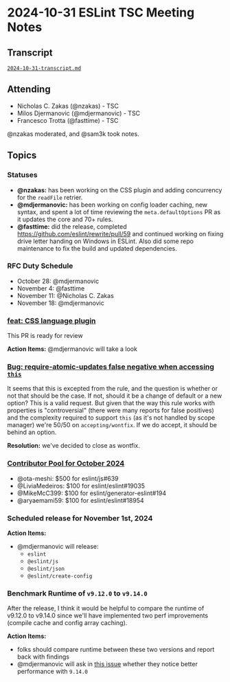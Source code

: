 # 2024-10-31 ESLint TSC Meeting Notes

## Transcript

[`2024-10-31-transcript.md`](2024-10-31-transcript.md)

## Attending

- Nicholas C. Zakas (@nzakas) - TSC
- Milos Djermanovic (@mdjermanovic) - TSC
- Francesco Trotta (@fasttime) - TSC

@nzakas moderated, and @sam3k took notes.

## Topics

### Statuses

* **@nzakas:** has been working on the CSS plugin and adding concurrency for the `readFile` retrier.
* **@mdjermanovic:** has been working on config loader caching, new syntax, and spent a lot of time reviewing the `meta.defaultOptions` PR as it updates the core and 70+ rules.
* **@fasttime:** did the release, completed https://github.com/eslint/rewrite/pull/59 and continued working on fixing drive letter handing on Windows in ESLint. Also did some repo maintenance to fix the build and updated dependencies.


### RFC Duty Schedule

* October 28: @mdjermanovic
* November 4: @fasttime 
* November 11: @Nicholas C. Zakas 
* November 18: @mdjermanovic

### [feat: CSS language plugin](https://github.com/eslint/css/pull/2)

This PR is ready for review

**Action Items:** @mdjermanovic will take a look


### [Bug: require-atomic-updates false negative when accessing `this`](https://github.com/eslint/eslint/issues/19022)

It seems that this is excepted from the rule, and the question is whether or not that should be the case. If not, should it be a change of default or a new option? This is a valid request. But given that the way this rule works with properties is "controversial" (there were many reports for false positives) and the complexity required to support `this` (as it's not handled by scope manager) we're 50/50 on `accepting/wontfix`. If we do accept, it should be behind an option.

**Resolution:**  we've decided to close as wontfix.

### [Contributor Pool for October 2024](https://github.com/issues?q=org%3Aeslint+label%3A%22contributor+pool%22+merged%3A2024-10-01..2024-10-31)


- @ota-meshi: $500 for eslint/js#639
- @LiviaMedeiros: $100 for eslint/eslint#19035
- @MikeMcC399: $100 for eslint/generator-eslint#194
- @aryaemami59: $100 for eslint/eslint#18954


### Scheduled release for November 1st, 2024

**Action Items:**

- @mdjermanovic will release:
  - `eslint`
  - `@eslint/js`
  - `@eslint/json`
  - `@eslint/create-config`

### Benchmark Runtime of `v9.12.0` to `v9.14.0`

After the release, I think it would be helpful to compare the runtime of v9.12.0 to v9.14.0 since we'll have implemented two perf improvements (compile cache and config array caching).

**Action Items:**

* folks should compare runtime between these two versions and report back with findings
* @mdjermanovic will ask in [this issue](https://github.com/eslint/eslint/issues/19025) whether they notice better performance with `9.14.0`



